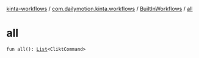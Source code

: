 [kinta-workflows](../../index.md) / [com.dailymotion.kinta.workflows](../index.md) / [BuiltInWorkflows](index.md) / [all](./all.md)

# all

`fun all(): `[`List`](https://kotlinlang.org/api/latest/jvm/stdlib/kotlin.collections/-list/index.html)`<CliktCommand>`